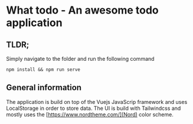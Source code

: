 # What todo - An awesome todo application

## TLDR;

Simply navigate to the folder and run the following command

```
npm install && npm run serve
```

## General information

The application is build on top of the Vuejs JavaScrip framework and uses
LocalStorage in order to store data. The UI is build with Tailwindcss and
mostly uses the [https://www.nordtheme.com/](Nord) color scheme.
